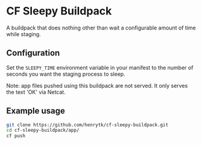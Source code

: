 # CF Sleepy Buildpack

A buildpack that does nothing other than wait a configurable amount of time while staging.

## Configuration

Set the `SLEEPY_TIME` environment variable in your manifest to the number of seconds you want the staging process to sleep.

Note: app files pushed using this buildpack are not served. It only serves the text 'OK' via Netcat.

## Example usage

```bash
git clone https://github.com/henrytk/cf-sleepy-buildpack.git
cd cf-sleepy-buildpack/app/
cf push
```

